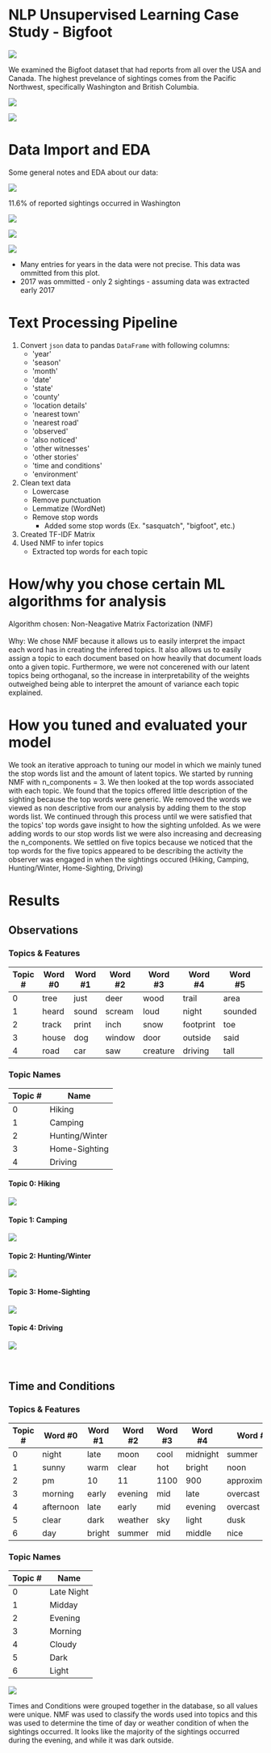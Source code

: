 
# NLP Unsupervised Learning Case Study - Bigfoot
![](/images/Bigfoot_Harry.gif?style=centerme)

We examined the Bigfoot dataset that had reports from all over the USA and Canada. The highest prevelance of sightings comes from the Pacific Northwest, specifically Washington and British Columbia. 

![](/images/sighting_map.png)

![](/images/sighting_map_canada.png)


# Data Import and EDA

Some general notes and EDA about our data:

![](/images/Top_States_sightings_bar.png)

11.6% of reported sightings occurred in Washington

![](/images/Top_Months_sightings_bar.png)


![](/images/Top_Canada_Sightings.png)


![](/images/Top_Years_sightings_line.png)

* Many entries for years in the data were not precise. This data was ommitted from this plot.
* 2017 was ommitted - only 2 sightings - assuming data was extracted early 2017

# Text Processing Pipeline
1. Convert `json` data to pandas `DataFrame` with following columns:
    * 'year'
    * 'season'
    * 'month'
    * 'date'
    * 'state'
    * 'county'
    * 'location details'
    * 'nearest town'
    * 'nearest road'
    * 'observed'
    * 'also noticed'
    * 'other witnesses'
    * 'other stories'
    * 'time and conditions'
    * 'environment'
1. Clean text data
    * Lowercase
    * Remove punctuation
    * Lemmatize (WordNet)
    * Remove stop words
        * Added some stop words (Ex. "sasquatch", "bigfoot", etc.)
1. Created TF-IDF Matrix
1. Used NMF to infer topics
    * Extracted top words for each topic 



# How/why you chose certain ML algorithms for analysis
Algorithm chosen: Non-Neagative Matrix Factorization (NMF)<br><br>
Why: We chose NMF because it allows us to easily interpret the impact each word has in creating the infered topics. It also allows us to easily assign a topic to each document based on how heavily that document loads onto a given topic. Furthermore, we were not concerened with our latent topics being orthoganal, so the increase in interpretability of the weights outweighed being able to interpret the amount of variance each topic explained. 
        

# How you tuned and evaluated your model
We took an iterative approach to tuning our model in which we mainly tuned the stop words list and the amount of latent topics. We started by running NMF with n_components = 3. We then looked at the top words associated with each topic. We found that the topics offered little description of the sighting because the top words were generic. We removed the words we viewed as non descriptive from our analysis by adding them to the stop words list. We continued through this process until we were satisfied that the topics' top words gave insight to how the sighting unfolded. As we were adding words to our stop words list we were also increasing and decreasing the n_components. We settled on five topics because we noticed that the top words for the five topics appeared to be describing the activity the observer was engaged in when the sightings occured (Hiking, Camping, Hunting/Winter, Home-Sighting, Driving)

# Results

## Observations

### Topics & Features

|   Topic # | Word #0   | Word #1   | Word #2   | Word #3   | Word #4   | Word #5   | Word #6   | Word #7   | Word #8   | Word #9   |
|-----------|-----------|-----------|-----------|-----------|-----------|-----------|-----------|-----------|-----------|-----------|
|         0 | tree      | just      | deer      | wood      | trail     | area      | river     | friend    | got       | bear      |
|         1 | heard     | sound     | scream    | loud      | night     | sounded   | tent      | noise     | howl      | animal    |
|         2 | track     | print     | inch      | snow      | footprint | toe       | picture   | trail     | area      | size      |
|         3 | house     | dog       | window    | door      | outside   | said      | night     | went      | ran       | home      |
|         4 | road      | car       | saw       | creature  | driving   | tall      | hair      | arm       | highway   | dark      |


### Topic Names
|   Topic # | Name   |
|-----------|-----------|
|         0 | Hiking      |
|         1 | Camping     |
|         2 | Hunting/Winter     |
|         3 | Home-Sighting     | 
|         4 | Driving      |


#### Topic 0: Hiking
![](/images/wordcloud_topic0.png)

#### Topic 1: Camping
![](/images/wordcloud_topic1.png)

#### Topic 2: Hunting/Winter
![](/images/wordcloud_topic2.png)

#### Topic 3: Home-Sighting
![](/images/wordcloud_topic3.png)

#### Topic 4: Driving
![](/images/wordcloud_topic4.png)

<br>

## Time and Conditions

### Topics & Features

|   Topic # | Word #0   | Word #1   | Word #2   | Word #3   | Word #4   | Word #5       | Word #6   | Word #7   |
|-----------|-----------|-----------|-----------|-----------|-----------|---------------|-----------|-----------|
|         0 | night     | late      | moon      | cool      | midnight  | summer        | 11pm      | clear     |
|         1 | sunny     | warm      | clear     | hot       | bright    | noon          | degree    | cloud     |
|         2 | pm        | 10        | 11        | 1100      | 900       | approximately | 400       | 800       |
|         3 | morning   | early     | evening   | mid       | late      | overcast      | sun       | cold      |
|         4 | afternoon | late      | early     | mid       | evening   | overcast      | cloudy    | 200       |
|         5 | clear     | dark      | weather   | sky       | light     | dusk          | moon      | evening   |
|         6 | day       | bright    | summer    | mid       | middle    | nice          | noon      | sun       |

### Topic Names

|   Topic # | Name      |
|-----------|-----------|
|         0 | Late Night|
|         1 | Midday    |
|         2 | Evening   |
|         3 | Morning   | 
|         4 | Cloudy    |
|         5 | Dark      |
|         6 | Light     |

![](/images/TimeConditions.png)

Times and Conditions were grouped together in the database, so all values were unique. NMF was used to classify the words used into topics and this was used to determine the time of day or weather condition of when the sightings occurred. It looks like the majority of the sightings occurred during the evening, and while it was dark outside.
